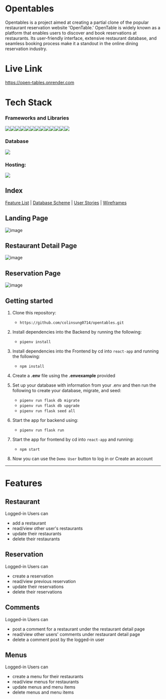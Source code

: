 # Opentables
Opentables is a project aimed at creating a partial clone of the popular restaurant reservation website 'OpenTable.' OpenTable is widely known as a platform that enables users to discover and book reservations at restaurants. Its user-friendly interface, extensive restaurant database, and seamless booking process make it a standout in the online dining reservation industry.
# Live Link
https://open-tables.onrender.com
# Tech Stack

### Frameworks and Libraries
<img src="https://img.shields.io/badge/Python-3776AB?style=for-the-badge&logo=python&logoColor=white" /><img src="https://img.shields.io/badge/JavaScript-323330?style=for-the-badge&logo=javascript&logoColor=F7DF1E" /><img src="https://img.shields.io/badge/PostgreSQL-316192?style=for-the-badge&logo=postgresql&logoColor=white" /><img src="https://img.shields.io/badge/HTML5-E34F26?style=for-the-badge&logo=html5&logoColor=white" /><img src="https://img.shields.io/badge/CSS3-1572B6?style=for-the-badge&logo=css3&logoColor=white" /><img src="https://img.shields.io/badge/React-20232A?style=for-the-badge&logo=react&logoColor=61DAFB" /><img src="https://img.shields.io/badge/Redux-593D88?style=for-the-badge&logo=redux&logoColor=white" /><img src="https://img.shields.io/badge/Flask-000000?style=for-the-badge&logo=flask&logoColor=white"/><img src="https://img.shields.io/badge/Amazon_AWS-232F3E?style=for-the-badge&logo=amazon-aws&logoColor=white" /><img src="https://img.shields.io/badge/Render-46E3B7.svg?style=for-the-badge&logo=Render&logoColor=white" /><img src="https://img.shields.io/badge/Jinja-B41717.svg?style=for-the-badge&logo=Jinja&logoColor=white" /><img src="https://img.shields.io/badge/GitHub-181717.svg?style=for-the-badge&logo=GitHub&logoColor=white" /><img src="https://img.shields.io/badge/Google%20Maps-4285F4?logo=googlemaps&logoColor=fff&style=for-the-badge" />

### Database
<img src="https://img.shields.io/badge/PostgreSQL-4169E1?logo=postgresql&logoColor=fff&style=for-the-badge"/>

### Hosting:
<img src="https://img.shields.io/badge/Render-46E3B7?logo=render&logoColor=000&style=for-the-badge" />


## Index
[Feature List](https://github.com/colinsung0714/opentables/wiki/Features) |
[Database Scheme](https://github.com/colinsung0714/opentables/wiki/Database-Schema-and-Backend-Routes) |
[User Stories](https://github.com/colinsung0714/opentables/wiki/User-Stories-and-Future-Implementations) |
[Wireframes](https://github.com/colinsung0714/opentables/wiki/Wireframes)

## Landing Page
![image](https://github.com/colinsung0714/opentables/assets/99006739/95d0c21f-f2be-4f0e-abc6-42fa5ba7884e)

## Restaurant Detail Page
![image](https://github.com/colinsung0714/opentables/assets/99006739/fce8e140-e15f-4de3-921e-f69c0fff0f12)

## Reservation Page
![image](https://github.com/colinsung0714/opentables/assets/99006739/92a46e3c-654a-4fd4-9665-0cfc6cfb7feb)

## Getting started
1. Clone this repository:
    * `https://github.com/colinsung0714/opentables.git`

2. Install dependencies into the Backend by running the following:
    * `pipenv install`

3. Install dependencies into the Frontend by cd into `react-app` and running the following:
    * `npm install`

4. Create a **.env** file using the **.envexample** provided

5. Set up your database with information from your .env and then run the following to create your database, migrate, and seed:
    * `pipenv run flask db migrate`
    * `pipenv run flask db upgrade`
    * `pipenv run flask seed all`


6. Start the app for backend using:
    * `pipenv run flask run`

7. Start the app for frontend by cd into `react-app` and running:
    * `npm start`

8. Now you can use the `Demo User` button to log in or Create an account

***

# Features

## Restaurant
Logged-in Users can
* add a restaurant
* read/view other user's restaurants
* update their restaurants
* delete their restaurants

## Reservation
Logged-in Users can
* create a reservation
* read/view previous reservation
* update their reservations
* delete their reservations

## Comments
Logged-in Users can
* post a comment for a restaurant under the restaurant detail page
* read/view other users' comments under restaurant detail page
* delete a comment post by the logged-in user

## Menus
Logged-in Users can
* create a menu for their restaurants
* read/view menus for restaurants
* update menus and menu items
* delete menus and menu items
